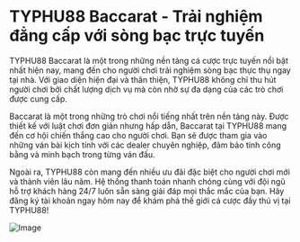 # TYPHU88 Baccarat - Trải nghiệm đẳng cấp với sòng bạc trực tuyến

TYPHU88 Baccarat là một trong những nền tảng cá cược trực tuyến nổi bật nhất hiện nay, mang đến cho người chơi trải nghiệm sòng bạc thực thụ ngay tại nhà. Với giao diện hiện đại và thân thiện, TYPHU88 không chỉ thu hút người chơi bởi chất lượng dịch vụ mà còn nhờ sự đa dạng của các trò chơi được cung cấp.

Baccarat là một trong những trò chơi nổi tiếng nhất trên nền tảng này. Được thiết kế với luật chơi đơn giản nhưng hấp dẫn, Baccarat tại TYPHU88 mang đến cơ hội chiến thắng cao cho người chơi. Bạn sẽ được tham gia vào những ván bài kịch tính với các dealer chuyên nghiệp, đảm bảo tính công bằng và minh bạch trong từng ván đấu.

Ngoài ra, TYPHU88 còn mang đến nhiều ưu đãi đặc biệt cho người chơi mới và thành viên lâu năm. Hệ thống thanh toán nhanh chóng cùng với đội ngũ hỗ trợ khách hàng 24/7 luôn sẵn sàng giải đáp mọi thắc mắc của bạn. Hãy đăng ký tài khoản ngay hôm nay để khám phá thế giới cá cược đầy thú vị tại TYPHU88!

![Image](https://github.com/user-attachments/assets/bd51ea9f-0666-407b-a7a7-98ead6de688c)
